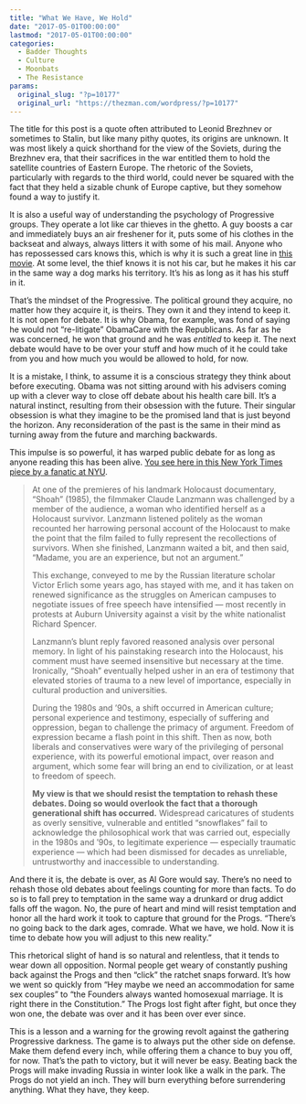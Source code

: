 ```yaml
---
title: "What We Have, We Hold"
date: "2017-05-01T00:00:00"
lastmod: "2017-05-01T00:00:00"
categories:
  - Badder Thoughts
  - Culture
  - Moonbats
  - The Resistance
params:
  original_slug: "?p=10177"
  original_url: "https://thezman.com/wordpress/?p=10177"
---
```


The title for this post is a quote often attributed to Leonid Brezhnev
or sometimes to Stalin, but like many pithy quotes, its origins are
unknown. It was most likely a quick shorthand for the view of the
Soviets, during the Brezhnev era, that their sacrifices in the war
entitled them to hold the satellite countries of Eastern Europe. The
rhetoric of the Soviets, particularly with regards to the third world,
could never be squared with the fact that they held a sizable chunk of
Europe captive, but they somehow found a way to justify it.

It is also a useful way of understanding the psychology of Progressive
groups. They operate a lot like car thieves in the ghetto. A guy
boosts a car and immediately buys an air freshener for it, puts some of
his clothes in the backseat and always, always litters it with some of
his mail. Anyone who has repossessed cars knows this, which is why it is
such a great line in
<a href="https://www.youtube.com/watch?v=2Mxs6A1byIo"
rel="noopener noreferrer" target="_blank">this movie</a>. At some level,
the thief knows it is not his car, but he makes it his car in the same
way a dog marks his territory. It’s his as long as it has his stuff in
it.

That’s the mindset of the Progressive. The political ground they
acquire, no matter how they acquire it, is theirs. They own it and they
intend to keep it. It is not open for debate. It is why Obama, for
example, was fond of saying he would not “re-litigate” ObamaCare with
the Republicans. As far as he was concerned, he won that ground and he
was *entitled* to keep it. The next debate would have to be over your
stuff and how much of it he could take from you and how much you would
be allowed to hold, for now.

It is a mistake, I think, to assume it is a conscious strategy they
think about before executing. Obama was not sitting around with his
advisers coming up with a clever way to close off debate about his
health care bill. It’s a natural instinct, resulting from their
obsession with the future. Their singular obsession is what they imagine
to be the promised land that is just beyond the horizon. Any
reconsideration of the past is the same in their mind as turning away
from the future and marching backwards.

This impulse is so powerful, it has warped public debate for as long as
anyone reading this has been alive. <a
href="https://www.nytimes.com/2017/04/24/opinion/what-liberal-snowflakes-get-right-about-free-speech.html?_r=2"
rel="noopener noreferrer" target="_blank">You see here in this New York
Times piece by a fanatic at NYU</a>.

> At one of the premieres of his landmark Holocaust documentary, “Shoah”
> (1985), the filmmaker Claude Lanzmann was challenged by a member of
> the audience, a woman who identified herself as a Holocaust survivor.
> Lanzmann listened politely as the woman recounted her harrowing
> personal account of the Holocaust to make the point that the film
> failed to fully represent the recollections of survivors. When she
> finished, Lanzmann waited a bit, and then said, “Madame, you are an
> experience, but not an argument.”
>
> This exchange, conveyed to me by the Russian literature scholar Victor
> Erlich some years ago, has stayed with me, and it has taken on renewed
> significance as the struggles on American campuses to negotiate issues
> of free speech have intensified — most recently in protests at Auburn
> University against a visit by the white nationalist Richard Spencer.
>
> Lanzmann’s blunt reply favored reasoned analysis over personal memory.
> In light of his painstaking research into the Holocaust, his comment
> must have seemed insensitive but necessary at the time. Ironically,
> “Shoah” eventually helped usher in an era of testimony that elevated
> stories of trauma to a new level of importance, especially in cultural
> production and universities.
>
> During the 1980s and ’90s, a shift occurred in American culture;
> personal experience and testimony, especially of suffering and
> oppression, began to challenge the primacy of argument. Freedom of
> expression became a flash point in this shift. Then as now, both
> liberals and conservatives were wary of the privileging of personal
> experience, with its powerful emotional impact, over reason and
> argument, which some fear will bring an end to civilization, or at
> least to freedom of speech.
>
> **My view is that we should resist the temptation to rehash these
> debates. Doing so would overlook the fact that a thorough generational
> shift has occurred.** Widespread caricatures of students as overly
> sensitive, vulnerable and entitled “snowflakes” fail to acknowledge
> the philosophical work that was carried out, especially in the 1980s
> and ’90s, to legitimate experience — especially traumatic experience —
> which had been dismissed for decades as unreliable, untrustworthy and
> inaccessible to understanding.

And there it is, the debate is over, as Al Gore would say. There’s no
need to rehash those old debates about feelings counting for more than
facts. To do so is to fall prey to temptation in the same way a drunkard
or drug addict falls off the wagon. No, the pure of heart and mind will
resist temptation and honor all the hard work it took to capture that
ground for the Progs. “There’s no going back to the dark ages, comrade.
What we have, we hold. Now it is time to debate how you will adjust to
this new reality.”

This rhetorical slight of hand is so natural and relentless, that it
tends to wear down all opposition. Normal people get weary of constantly
pushing back against the Progs and then “click” the ratchet snaps
forward. It’s how we went so quickly from “Hey maybe we need an
accommodation for same sex couples” to “the Founders always wanted
homosexual marriage. It is right there in the Constitution.” The Progs
lost fight after fight, but once they won one, the debate was over and
it has been over ever since.

This is a lesson and a warning for the growing revolt against the
gathering Progressive darkness. The game is to always put the other side
on defense. Make them defend every inch, while offering them a chance to
buy you off, for now. That’s the path to victory, but it will never be
easy. Beating back the Progs will make invading Russia in winter look
like a walk in the park. The Progs do not yield an inch. They will burn
everything before surrendering anything. What they have, they keep.
